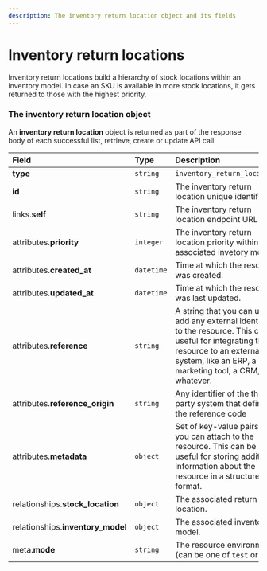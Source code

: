 ```yaml
---
description: The inventory return location object and its fields
---
```


# Inventory return locations

Inventory return locations build a hierarchy of stock locations within an inventory model. In case an SKU is available in more stock locations, it gets returned to those with the highest priority.


### The inventory return location object

An **inventory return location** object is returned as part of the response body of each successful list, retrieve, create or update API call.

| Field | Type | Description |
| :--- | :--- | :--- |
| **type** | `string` | `inventory_return_locations` |
| **id** | `string` | The inventory return location unique identifier |
| links.**self** | `string` | The inventory return location endpoint URL |
| attributes.**priority** | `integer` | The inventory return location priority within the associated invetory model. |
| attributes.**created_at** | `datetime` | Time at which the resource was created. |
| attributes.**updated_at** | `datetime` | Time at which the resource was last updated. |
| attributes.**reference** | `string` | A string that you can use to add any external identifier to the resource. This can be useful for integrating the resource to an external system, like an ERP, a marketing tool, a CRM, or whatever. |
| attributes.**reference_origin** | `string` | Any identifier of the third party system that defines the reference code |
| attributes.**metadata** | `object` | Set of key-value pairs that you can attach to the resource. This can be useful for storing additional information about the resource in a structured format. |
| relationships.**stock_location** | `object` | The associated return location. |
| relationships.**inventory_model** | `object` | The associated inventory model. |
| meta.**mode** | `string` | The resource environment \(can be one of `test` or `live`\) |

